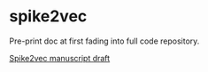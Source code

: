 # spike2vec
Pre-print doc at first fading into full code repository.

[Spike2vec manuscript draft](main.pdf)


